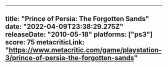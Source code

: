 
---
title: "Prince of Persia: The Forgotten Sands"
date: "2022-04-09T23:38:29.275Z"
releaseDate: "2010-05-18"
platforms: ["ps3"]
score: 75
metacriticLink: "https://www.metacritic.com/game/playstation-3/prince-of-persia-the-forgotten-sands"
---

